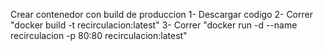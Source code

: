Crear contenedor con build de produccion 1- Descargar codigo 2- Correr "docker build -t recirculacion:latest" 3- Correr "docker run -d --name recirculacion -p 80:80 recirculacion:latest"
